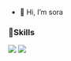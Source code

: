 - 👋 Hi, I’m sora

### 🦾Skills

<img src="https://img.shields.io/badge/react-20232a.svg?style=for-the-badge&logo=react&logoColor=61DAFB" />
<img src="https://img.shields.io/badge/python-20232a.svg?style=for-the-badge&logo=react&logoColor=3776AB" />
